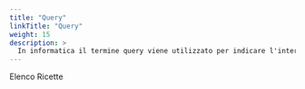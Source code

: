 ```yaml
---
title: "Query"
linkTitle: "Query"
weight: 15
description: >
  In informatica il termine query viene utilizzato per indicare l'interrogazione da parte di un utente di un database, strutturato tipicamente secondo il modello relazionale, per compiere determinate operazioni sui dati (selezione, inserimento, cancellazione dati, aggiornamento ecc.). Solitamente una query utilizza un linguaggio di interrogazione interpretato rappresentato dallo standard SQL (Structured Query Language) nei suoi sottolinguaggi Data Query Language e Data Manipulation Language, per renderla più comprensibile al DBMS. L'analisi del risultato della query è oggetto di studio dell'algebra relazionale. [Fonte](https://it.wikipedia.org/wiki/Query)
---
```


Elenco Ricette

